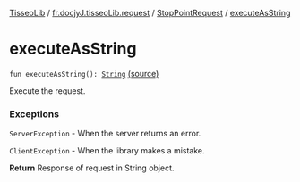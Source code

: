 [TisseoLib](../../index.md) / [fr.docjyJ.tisseoLib.request](../index.md) / [StopPointRequest](index.md) / [executeAsString](./execute-as-string.md)

# executeAsString

`fun executeAsString(): `[`String`](https://kotlinlang.org/api/latest/jvm/stdlib/kotlin/-string/index.html) [(source)](https://github.com/docjyj/tisseoLib/tree/master/src/main/kotlin/fr/docjyJ/tisseoLib/request/StopPointRequest.kt#L74)

Execute the request.

### Exceptions

`ServerException` - When the server returns an error.

`ClientException` - When the library makes a mistake.

**Return**
Response of request in String object.

